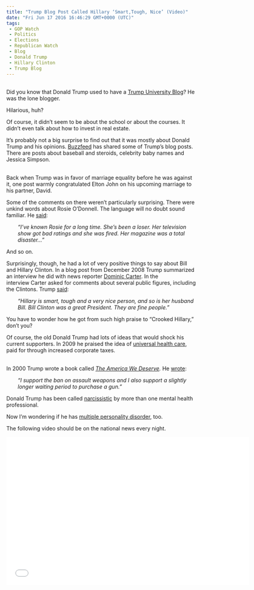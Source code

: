 ```yaml
---
title: "Trump Blog Post Called Hillary ‘Smart,Tough, Nice’ (Video)"
date: "Fri Jun 17 2016 16:46:29 GMT+0000 (UTC)"
tags: 
 - GOP Watch
 - Politics
 - Elections
 - Republican Watch
 - Blog
 - Donald Trump
 - Hillary Clinton
 - Trump Blog
---
```

<p><!--OffDef--><br>
Did you know that Donald Trump used to have a <a href="http://www.usatoday.com/story/news/politics/onpolitics/2016/03/18/donald-trump-blog-trump-university/81965270/" onclick="__gaTracker(&apos;send&apos;, &apos;event&apos;, &apos;outbound-article&apos;, &apos;http://www.usatoday.com/story/news/politics/onpolitics/2016/03/18/donald-trump-blog-trump-university/81965270/&apos;, &apos;Trump University Blog&apos;);">Trump University Blog</a>? He was the lone blogger.</p><p>Hilarious, huh?</p><p>Of course, it didn&#x2019;t seem to be about the school or about the courses. It didn&#x2019;t even talk&#xA0;about how to invest in real estate.</p><p>It&#x2019;s probably not a big surprise to find out that it was mostly about Donald Trump and his opinions.&#xA0;<a href="https://www.buzzfeed.com/andrewkaczynski/the-19-yuugest-classiest-simply-the-best-moments-from-donald?utm_term=.jm75EAo4Z#.rqyzyYr2g" onclick="__gaTracker(&apos;send&apos;, &apos;event&apos;, &apos;outbound-article&apos;, &apos;https://www.buzzfeed.com/andrewkaczynski/the-19-yuugest-classiest-simply-the-best-moments-from-donald?utm_term=.jm75EAo4Z#.rqyzyYr2g&apos;, &apos;Buzzfeed&apos;);">Buzzfeed</a> has shared some of Trump&#x2019;s blog posts. There are posts about baseball and steroids, celebrity baby names and Jessica Simpson.</p><p><!--Ads1--><br>
Back when Trump was in favor of marriage equality before he was against it, one post warmly congratulated Elton John on his upcoming marriage to his partner, David.</p><p>Some of the&#xA0;comments on there weren&#x2019;t particularly surprising. There were unkind words about Rosie O&#x2019;Donnell. The language&#xA0;will no doubt sound familiar. He <a href="https://www.buzzfeed.com/andrewkaczynski/the-19-yuugest-classiest-simply-the-best-moments-from-donald?utm_term=.jm75EAo4Z#.rqyzyYr2g" onclick="__gaTracker(&apos;send&apos;, &apos;event&apos;, &apos;outbound-article&apos;, &apos;https://www.buzzfeed.com/andrewkaczynski/the-19-yuugest-classiest-simply-the-best-moments-from-donald?utm_term=.jm75EAo4Z#.rqyzyYr2g&apos;, &apos;said&apos;);">said</a>:</p><p style="padding-left: 30px;"><em>&#x201C;I&#x2019;ve known Rosie for a long time. She&#x2019;s been a loser. Her television show got bad ratings and she was fired. Her magazine was a total disaster&#x2026;&#x201D;</em></p><p>And so on.</p><p>Surprisingly, though, he had a lot of very positive things to say about Bill and Hillary Clinton. In a blog post from December 2008 Trump summarized an&#xA0;interview he did with news reporter <a href="http://dominic-carter.com/" onclick="__gaTracker(&apos;send&apos;, &apos;event&apos;, &apos;outbound-article&apos;, &apos;http://dominic-carter.com/&apos;, &apos;Dominic Carter&apos;);">Dominic Carter</a>. In the interview&#xA0;Carter asked for comments&#xA0;about several&#xA0;public figures, including the Clintons. Trump&#xA0;<a href="https://www.buzzfeed.com/andrewkaczynski/the-19-yuugest-classiest-simply-the-best-moments-from-donald?utm_term=.jm75EAo4Z#.rqyzyYr2g" onclick="__gaTracker(&apos;send&apos;, &apos;event&apos;, &apos;outbound-article&apos;, &apos;https://www.buzzfeed.com/andrewkaczynski/the-19-yuugest-classiest-simply-the-best-moments-from-donald?utm_term=.jm75EAo4Z#.rqyzyYr2g&apos;, &apos;said&apos;);">said</a>:</p><p style="padding-left: 30px;"><em>&#x201C;Hillary is smart, tough and a very nice person, and so is her husband Bill. Bill Clinton was a great President. They are fine people.&#x201D;</em></p><p>You have to wonder how he got from such high praise to &#x201C;Crooked Hillary,&#x201D; don&#x2019;t you?</p><p>Of course, the old Donald Trump had lots of ideas that would shock his current supporters. In 2009 he praised the idea of <a href="https://www.buzzfeed.com/christophermassie/a-guide-to-the-radical-left-wing-ideology-and-flip-flops-of?utm_term=.vk01058q4#.jm75EAo4Z" onclick="__gaTracker(&apos;send&apos;, &apos;event&apos;, &apos;outbound-article&apos;, &apos;https://www.buzzfeed.com/christophermassie/a-guide-to-the-radical-left-wing-ideology-and-flip-flops-of?utm_term=.vk01058q4#.jm75EAo4Z&apos;, &apos;universal health care&apos;);">universal health care</a>, paid for through increased corporate taxes.</p><p><!--Ads2--><br>
In 2000 Trump wrote a book called&#xA0;<em><a href="http://www.dailydot.com/politics/donald-trump-the-america-we-deserve/" onclick="__gaTracker(&apos;send&apos;, &apos;event&apos;, &apos;outbound-article&apos;, &apos;http://www.dailydot.com/politics/donald-trump-the-america-we-deserve/&apos;, &apos;The America We Deserve&apos;);">The America We Deserve</a>.&#xA0;</em>He <a href="https://www.buzzfeed.com/christophermassie/a-guide-to-the-radical-left-wing-ideology-and-flip-flops-of?utm_term=.vk01058q4#.jm75EAo4Z" onclick="__gaTracker(&apos;send&apos;, &apos;event&apos;, &apos;outbound-article&apos;, &apos;https://www.buzzfeed.com/christophermassie/a-guide-to-the-radical-left-wing-ideology-and-flip-flops-of?utm_term=.vk01058q4#.jm75EAo4Z&apos;, &apos;wrote&apos;);">wrote</a>:</p><p class="p1" style="padding-left: 30px;"><em><span class="s1">&#x201C;I support the ban on assault weapons and I also support a slightly longer waiting period to purchase a gun.&#x201D;</span></em></p><p class="p1">Donald Trump has been called <a href="http://www.rawstory.com/2016/01/a-neuroscientist-explains-trump-has-a-mental-disorder-that-makes-him-a-dangerous-world-leader/" onclick="__gaTracker(&apos;send&apos;, &apos;event&apos;, &apos;outbound-article&apos;, &apos;http://www.rawstory.com/2016/01/a-neuroscientist-explains-trump-has-a-mental-disorder-that-makes-him-a-dangerous-world-leader/&apos;, &apos;narcissistic&apos;);">narcissistic</a> by more than one mental health professional.</p><p class="p1">Now I&#x2019;m wondering if he has <a href="http://www.webmd.com/mental-health/dissociative-identity-disorder-multiple-personality-disorder" onclick="__gaTracker(&apos;send&apos;, &apos;event&apos;, &apos;outbound-article&apos;, &apos;http://www.webmd.com/mental-health/dissociative-identity-disorder-multiple-personality-disorder&apos;, &apos;multiple personality disorder&apos;);">multiple personality disorder</a>, too.</p><p class="p1">The following video should be on the national news every night.</p><p><span class="embed-youtube" style="text-align:center; display: block;"><iframe class="youtube-player" type="text/html" width="640" height="390" src="//www.youtube.com/embed/iaBDgPMzLuE?version=3&amp;rel=1&amp;fs=1&amp;autohide=2&amp;showsearch=0&amp;showinfo=1&amp;iv_load_policy=1&amp;wmode=transparent" allowfullscreen="true" style="border:0;"></iframe></span></p>